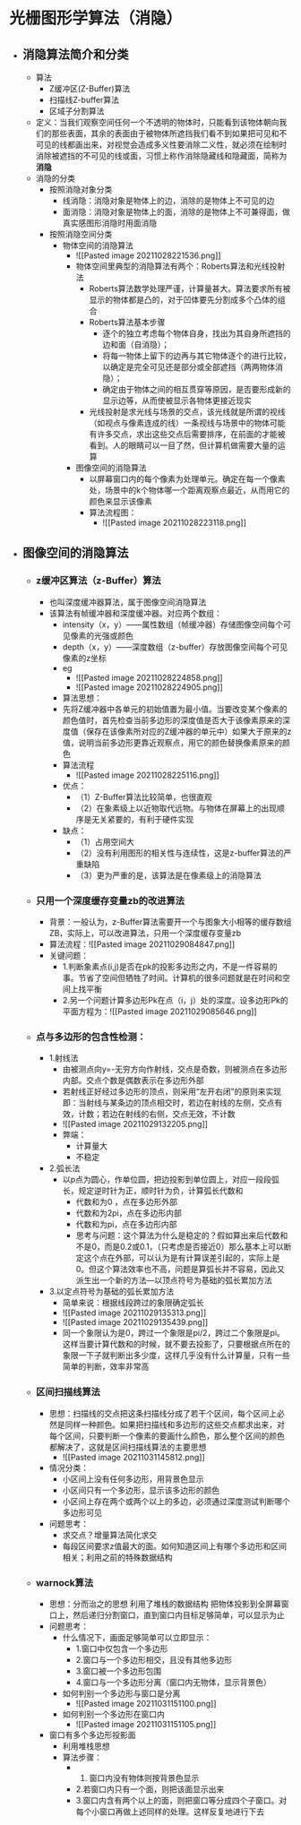 # 光栅图形学算法（消隐）
- ## 消隐算法简介和分类
	- 算法
		- Z缓冲区(Z-Buffer)算法
		- 扫描线Z-buffer算法
		- 区域子分割算法
	- 定义：当我们观察空间任何一个不透明的物体时，只能看到该物体朝向我们的那些表面，其余的表面由于被物体所遮挡我们看不到如果把可见和不可见的线都画出来，对视觉会造成多义性要消除二义性，就必须在绘制时消除被遮挡的不可见的线或面，习惯上称作消除隐藏线和隐藏面，简称为**消隐**
	- 消隐的分类
		- 按照消隐对象分类
			- 线消隐：消隐对象是物体上的边，消除的是物体上不可见的边
			- 面消隐：消隐对象是物体上的面，消除的是物体上不可兼得面，做真实感图形消隐时用面消隐
		- 按照消隐空间分类
			- 物体空间的消隐算法 
				- ![[Pasted image 20211028221536.png]]
				- 物体空间里典型的消隐算法有两个：Roberts算法和光线投射法 
					- Roberts算法数学处理严谨，计算量甚大。算法要求所有被显示的物体都是凸的，对于凹体要先分割成多个凸体的组合
					- Roberts算法基本步骤
						- 逐个的独立考虑每个物体自身，找出为其自身所遮挡的边和面（自消隐）；
						- 将每一物体上留下的边再与其它物体逐个的进行比较，以确定是完全可见还是部分或全部遮挡（两两物体消隐）；
						- 确定由于物体之间的相互贯穿等原因，是否要形成新的显示边等，从而使被显示各物体更接近现实
					- 光线投射是求光线与场景的交点，该光线就是所谓的视线（如视点与像素连成的线）一条视线与场景中的物体可能有许多交点，求出这些交点后需要排序，在前面的才能被看到。人的眼睛可以一目了然，但计算机做需要大量的运算
				- 图像空间的消隐算法
					-  以屏幕窗口内的每个像素为处理单元。确定在每一个像素处，场景中的k个物体哪一个距离观察点最近，从而用它的颜色来显示该像素
					-  算法流程图：
						-  ![[Pasted image 20211028223118.png]]
- ## 图像空间的消隐算法  
	- ### z缓冲区算法（z-Buffer）算法
		- 也叫深度缓冲器算法，属于图像空间消隐算法
		- 该算法有帧缓冲器和深度缓冲器。对应两个数组：
			- intensity（x，y）——属性数组（帧缓冲器）存储图像空间每个可见像素的光强或颜色  
			- depth（x，y）——深度数组（z-buffer）存放图像空间每个可见像素的z坐标
			- eg
				- ![[Pasted image 20211028224858.png]]
				- ![[Pasted image 20211028224905.png]]
			- 算法思想：
			- 先将Z缓冲器中各单元的初始值置为最小值。当要改变某个像素的颜色值时，首先检查当前多边形的深度值是否大于该像素原来的深度值（保存在该像素所对应的Z缓冲器的单元中）如果大于原来的z值，说明当前多边形更靠近观察点，用它的颜色替换像素原来的颜色
			- 算法流程
				- ![[Pasted image 20211028225116.png]]
			- 优点：
				-  （1）Z-Buffer算法比较简单，也很直观
				-  （2）在象素级上以近物取代远物。与物体在屏幕上的出现顺序是无关紧要的，有利于硬件实现
			- 缺点：
				-  （1）占用空间大
				-  （2）没有利用图形的相关性与连续性，这是z-buffer算法的严重缺陷
				-  （3）更为严重的是，该算法是在像素级上的消隐算法
	- ### 只用一个深度缓存变量zb的改进算法
		-   背景：一般认为，z-Buffer算法需要开一个与图象大小相等的缓存数组ZB，实际上，可以改进算法，只用一个深度缓存变量zb
		-   算法流程：![[Pasted image 20211029084847.png]]
		-   关键问题：
			-   1.判断象素点(i,j)是否在pk的投影多边形之内，不是一件容易的事。节省了空间但牺牲了时间。计算机的很多问题就是在时间和空间上找平衡
			-   2.另一个问题计算多边形Pk在点（i，j）处的深度。设多边形Pk的平面方程为：![[Pasted image 20211029085646.png]]
	-   ### 点与多边形的包含性检测：
		-   1.射线法
			-   由被测点向y=-无穷方向作射线，交点是奇数，则被测点在多边形内部。交点个数是偶数表示在多边形外部
			-   若射线正好经过多边形的顶点，则采用“左开右闭”的原则来实现即：当射线与某条边的顶点相交时，若边在射线的左侧，交点有效，计数；若边在射线的右侧，交点无效，不计数
			-   ![[Pasted image 20211029132205.png]]
			-   弊端：
				-   计算量大
				-   不稳定
		- 2.弧长法
			- 以p点为圆心，作单位圆，把边投影到单位圆上，对应一段段弧长，规定逆时针为正，顺时针为负，计算弧长代数和
				- 代数和为0 ，点在多边形外部
				- 代数和为2pi，点在多边形内部
				- 代数和为pi，点在多边形内部
				- 思考与问题：这个算法为什么是稳定的？假如算出来后代数和不是0，而是0.2或0.1，（只考虑是否接近0）那么基本上可以断定这个点在外部，可以认为是有计算误差引起的，实际上是0。但这个算法效率也不高，问题是算弧长并不容易，因此又派生出一个新的方法—以顶点符号为基础的弧长累加方法
		- 3.以定点符号为基础的弧长累加方法
			-  简单来说：根据线段跨过的象限确定弧长
			- ![[Pasted image 20211029135313.png]]
			- ![[Pasted image 20211029135439.png]]
			- 同一个象限认为是0，跨过一个象限是pi/2，跨过二个象限是pi。这样当要计算代数和的时候，就不要去投影了，只要根据点所在的象限一下子就判断出多少度，这样几乎没有什么计算量，只有一些简单的判断，效率非常高	
	- ### 区间扫描线算法
		-  思想：扫描线的交点把这条扫描线分成了若干个区间，每个区间上必然是同样一种颜色。如果把扫描线和多边形的这些交点都求出来，对每个区间，只要判断一个像素的要画什么颜色，那么整个区间的颜色都解决了，这就是区间扫描线算法的主要思想
			-  ![[Pasted image 20211031145812.png]]
		-  情况分类：
			-  小区间上没有任何多边形，用背景色显示   
			-  小区间只有一个多边形，显示该多边形的颜色
			-  小区间上存在两个或两个以上的多边，必须通过深度测试判断哪个多边形可见
		-  问题思考：
			-  求交点？增量算法简化求交
			-  每段区间要求z值最大的面。如何知道区间上有哪个多边形和区间相关；利用之前的特殊数据结构
	-  ### warnock算法
		-  思想：分而治之的思想 利用了堆栈的数据结构  把物体投影到全屏幕窗口上，然后递归分割窗口，直到窗口内目标足够简单，可以显示为止
		-  问题思考：
			-  什么情况下，画面足够简单可以立即显示：
				-  1.窗口中仅包含一个多边形
				-  2.窗口与一个多边形相交，且没有其他多边形
				-  3.窗口被一个多边形包围
				-  4.窗口与一个多边形分离（窗口内无物体，显示背景色）
			-  如何判别一个多边形与窗口是分离
				-  ![[Pasted image 20211031151100.png]]
			-  如何判别一个多边形在窗口内
				-  ![[Pasted image 20211031151105.png]]
		-  窗口有多个多边形投影面
			-  利用堆栈思想
			-  算法步骤：
				-  1. 窗口内没有物体则按背景色显示
				-  2.若窗口内只有一个面，则把该面显示出来
				-  3.窗口内含有两个以上的面，则把窗口等分成四个子窗口。对每个小窗口再做上述同样的处理。这样反复地进行下去